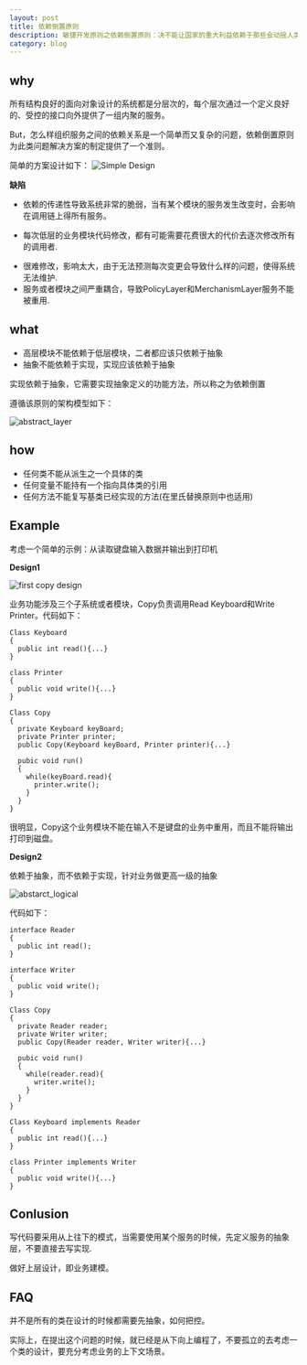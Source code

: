 ```yaml
---
layout: post
title: 依赖倒置原则
description: 敏捷开发原则之依赖倒置原则：决不能让国家的重大利益依赖于那些会动摇人类意志的众多可能性
category: blog
---
```


## why

所有结构良好的面向对象设计的系统都是分层次的，每个层次通过一个定义良好的、受控的接口向外提供了一组内聚的服务。

But，怎么样组织服务之间的依赖关系是一个简单而又复杂的问题，依赖倒置原则为此类问题解决方案的制定提供了一个准则。

简单的方案设计如下：
![Simple Design](/images/design_pattern/simple_design.png)

**缺陷**

* 依赖的传递性导致系统非常的脆弱，当有某个模块的服务发生改变时，会影响在调用链上得所有服务。
 - 每次低层的业务模块代码修改，都有可能需要花费很大的代价去逐次修改所有的调用者.
* 很难修改，影响太大，由于无法预测每次变更会导致什么样的问题，使得系统无法维护.
* 服务或者模块之间严重耦合，导致PolicyLayer和MerchanismLayer服务不能被重用.

## what

* 高层模块不能依赖于低层模块，二者都应该只依赖于抽象
* 抽象不能依赖于实现，实现应该依赖于抽象

实现依赖于抽象，它需要实现抽象定义的功能方法，所以称之为依赖倒置

遵循该原则的架构模型如下：

![abstract_layer](/images/design_pattern/abstract_layer.png)

## how

* 任何类不能从派生之一个具体的类
* 任何变量不能持有一个指向具体类的引用
* 任何方法不能复写基类已经实现的方法(在里氏替换原则中也适用)

## Example

考虑一个简单的示例：从读取键盘输入数据并输出到打印机

**Design1**

![first copy design](/images/design_pattern/copySystem.png)

业务功能涉及三个子系统或者模块，Copy负责调用Read Keyboard和Write Printer。代码如下：

```
Class Keyboard
{
  public int read(){...}
}

class Printer
{
  public void write(){...}
}

Class Copy
{
  private Keyboard keyBoard;
  private Printer printer;
  public Copy(Keyboard keyBoard, Printer printer){...}

  pubic void run()
  {
    while(keyBoard.read){
      printer.write();
    }
  }
}
```

很明显，Copy这个业务模块不能在输入不是键盘的业务中重用，而且不能将输出打印到磁盘。

**Design2**

依赖于抽象，而不依赖于实现，针对业务做更高一级的抽象

![abstarct_logical](/images/design_pattern/dependency_abstract.png)

代码如下：

```
interface Reader
{
  public int read();
}

interface Writer
{
  public void write();
}

Class Copy
{
  private Reader reader;
  private Writer writer;
  public Copy(Reader reader, Writer writer){...}

  pubic void run()
  {
    while(reader.read){
      writer.write();
    }
  }
}

Class Keyboard implements Reader
{
  public int read(){...}
}

class Printer implements Writer
{
  public void write(){...}
}

```

## Conlusion

写代码要采用从上往下的模式，当需要使用某个服务的时候，先定义服务的抽象层，不要直接去写实现.

做好上层设计，即业务建模。

## FAQ

并不是所有的类在设计的时候都需要先抽象，如何把控。

实际上，在提出这个问题的时候，就已经是从下向上编程了，不要孤立的去考虑一个类的设计，要充分考虑业务的上下文场景。
